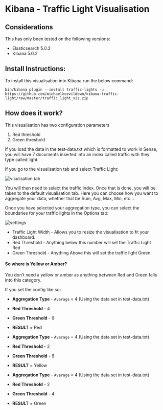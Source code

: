 # Kibana - Traffic Light Visualisation

## Considerations
This has only been tested on the following versions:

- Elasticsearch 5.0.2 
- Kibana 5.0.2
 
## Install Instructions:

To install this visualisation into Kibana run the below command:

`bin/kibana plugin --install traffic-lights -u https://github.com/michaelkeevildown/kibana-traffic-light/raw/master/traffic_light_vis.zip`

## How does it work?

This visualisation has two configuration parameters

1. Red threshold
2. Green threshold

If you load the data in the test-data.txt which is formatted to work in Sense, you will have 7 documents inserted into an index called traffic with they type called light.

If you go to the visualisation tab and select Traffic Light:

![visulisation tab](https://cloud.githubusercontent.com/assets/16757754/17933612/b079d7ae-6a0c-11e6-9547-b6216932e09f.png)

You will then need to select the traffic index. Once that is done, you will be taken to the default visualisation tab. Here you can choose how you want to aggregate your data, whether that be Sum, Avg, Max, Min, etc...

Once you have selected your aggregation type, you can select the boundaries for your traffic lights in the Options tab:

![settings](https://cloud.githubusercontent.com/assets/16757754/17933626/b6c854b4-6a0c-11e6-966a-33ef497ce073.png)

- Traffic Light Width - Allows you to resize the visualisation to fit your dashboard.
- Red Threshold - Anything below this number will set the Traffic Light Red
- Green Threshold - Anything Above this will set the traffic light Green

#### So where is Yellow or Amber?
You don't need a yellow or amber as anything between Red and Green falls into this category.

If you set the config like so:

- **Aggregation Type** - `Average` = 4 (Using the data set in test-data.txt)
- **Red Threshold** - 4
- **Green Threshold** - 6
- **RESULT** = Red

- **Aggregation Type** - `Average` = 4 (Using the data set in test-data.txt)
- **Red Threshold** - 2
- **Green Threshold** - 6
- **RESULT** = Yellow

- **Aggregation Type** - `Average` = 4 (Using the data set in test-data.txt)
- **Red Threshold** - 2
- **Green Threshold** - 4
- **RESULT** = Green
